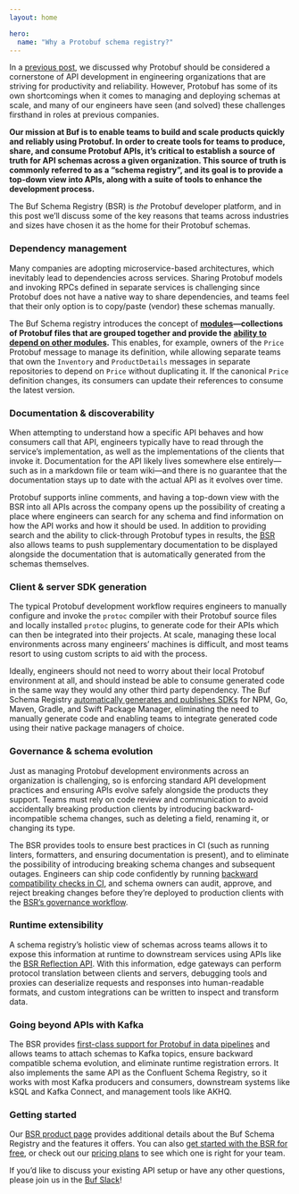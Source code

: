 ```yaml
---
layout: home

hero:
  name: "Why a Protobuf schema registry?"
---
```


In a [previous post](/blog/the-real-reason-to-use-protobuf/index.md), we discussed why Protobuf should be considered a cornerstone of API development in engineering organizations that are striving for productivity and reliability. However, Protobuf has some of its own shortcomings when it comes to managing and deploying schemas at scale, and many of our engineers have seen (and solved) these challenges firsthand in roles at previous companies.

**Our mission at Buf is to enable teams to build and scale products quickly and reliably using Protobuf. In order to create tools for teams to produce, share, and consume Protobuf APIs, it’s critical to establish a source of truth for API schemas across a given organization. This source of truth is commonly referred to as a “schema registry”, and its goal is to provide a top-down view into APIs, along with a suite of tools to enhance the development process.**

The Buf Schema Registry (BSR) is _the_ Protobuf developer platform, and in this post we’ll discuss some of the key reasons that teams across industries and sizes have chosen it as the home for their Protobuf schemas.

### Dependency management

Many companies are adopting microservice-based architectures, which inevitably lead to dependencies across services. Sharing Protobuf models and invoking RPCs defined in separate services is challenging since Protobuf does not have a native way to share dependencies, and teams feel that their only option is to copy/paste (vendor) these schemas manually.

The Buf Schema registry introduces the concept of [**modules**](/docs/bsr/module/publish/index.md)**—collections of Protobuf files that are grouped together and provide the** [**ability to depend on other modules**](/docs/bsr/module/dependency-management/index.md)**.** This enables, for example, owners of the `Price` Protobuf message to manage its definition, while allowing separate teams that own the `Inventory` and `ProductDetails` messages in separate repositories to depend on `Price` without duplicating it. If the canonical `Price` definition changes, its consumers can update their references to consume the latest version.

### Documentation & discoverability

When attempting to understand how a specific API behaves and how consumers call that API, engineers typically have to read through the service’s implementation, as well as the implementations of the clients that invoke it. Documentation for the API likely lives somewhere else entirely—such as in a markdown file or team wiki—and there is no guarantee that the documentation stays up to date with the actual API as it evolves over time.

Protobuf supports inline comments, and having a top-down view with the BSR into all APIs across the company opens up the possibility of creating a place where engineers can search for any schema and find information on how the API works and how it should be used. In addition to providing search and the ability to click-through Protobuf types in results, the [BSR](https://buf.build/product/bsr) also allows teams to push supplementary documentation to be displayed alongside the documentation that is automatically generated from the schemas themselves.

### Client & server SDK generation

The typical Protobuf development workflow requires engineers to manually configure and invoke the `protoc` compiler with their Protobuf source files and locally installed `protoc` plugins, to generate code for their APIs which can then be integrated into their projects. At scale, managing these local environments across many engineers’ machines is difficult, and most teams resort to using custom scripts to aid with the process.

Ideally, engineers should not need to worry about their local Protobuf environment at all, and should instead be able to consume generated code in the same way they would any other third party dependency. The Buf Schema Registry [automatically generates and publishes SDKs](/docs/bsr/generated-sdks/overview/index.md) for NPM, Go, Maven, Gradle, and Swift Package Manager, eliminating the need to manually generate code and enabling teams to integrate generated code using their native package managers of choice.

### Governance & schema evolution

Just as managing Protobuf development environments across an organization is challenging, so is enforcing standard API development practices and ensuring APIs evolve safely alongside the products they support. Teams must rely on code review and communication to avoid accidentally breaking production clients by introducing backward-incompatible schema changes, such as deleting a field, renaming it, or changing its type.

The BSR provides tools to ensure best practices in CI (such as running linters, formatters, and ensuring documentation is present), and to eliminate the possibility of introducing breaking schema changes and subsequent outages. Engineers can ship code confidently by running [backward compatibility checks in CI](/docs/ci-cd/setup/index.md), and schema owners can audit, approve, and reject breaking changes before they’re deployed to production clients with the [BSR’s governance workflow](/docs/bsr/policy-checks/breaking/overview/index.md).

### Runtime extensibility

A schema registry’s holistic view of schemas across teams allows it to expose this information at runtime to downstream services using APIs like the [BSR Reflection API](/docs/bsr/reflection/overview/index.md). With this information, edge gateways can perform protocol translation between clients and servers, debugging tools and proxies can deserialize requests and responses into human-readable formats, and custom integrations can be written to inspect and transform data.

### Going beyond APIs with Kafka

The BSR provides [first-class support for Protobuf in data pipelines](/docs/bsr/kafka/overview/index.md) and allows teams to attach schemas to Kafka topics, ensure backward compatible schema evolution, and eliminate runtime registration errors. It also implements the same API as the Confluent Schema Registry, so it works with most Kafka producers and consumers, downstream systems like kSQL and Kafka Connect, and management tools like AKHQ.

### Getting started

Our [BSR product page](https://buf.build/product/bsr) provides additional details about the Buf Schema Registry and the features it offers. You can also [get started with the BSR for free](https://buf.build/signup), or check out our [pricing plans](https://buf.build/pricing) to see which one is right for your team.

If you’d like to discuss your existing API setup or have any other questions, please join us in the [Buf Slack](https://buf.build/b/slack/)!

‍
